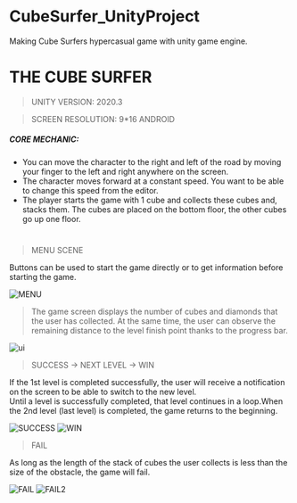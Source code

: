 # CubeSurfer_UnityProject
Making Cube Surfers hypercasual game with unity game engine.

# THE CUBE SURFER
>UNITY VERSION: 2020.3

>SCREEN RESOLUTION: 9*16 ANDROID
##### CORE MECHANIC: 

- You can move the character to the right and left of the road by moving your finger to the left and right anywhere on the screen.
- The character moves forward at a constant speed. You want to be able to change this speed from the editor.
- The player starts the game with 1 cube and collects these cubes and, stacks them. The cubes are placed on the bottom floor, the other cubes go up one floor.
# 
>MENU SCENE

Buttons can be used to start the game directly or to get information before starting the game.

![MENU](https://user-images.githubusercontent.com/72701330/203378577-48802d9d-24bb-43fb-8c07-001a17f55ff5.gif)

>The game screen displays the number of cubes and diamonds that the user has collected.
At the same time, the user can observe the remaining distance to the level finish point thanks to the progress bar.

![ui](https://user-images.githubusercontent.com/72701330/203394616-68f7a8f6-b325-4373-864e-3fd937329f11.png)


>SUCCESS -> NEXT LEVEL -> WIN

If the 1st level is completed successfully, the user will receive a notification on the screen to be able to switch to the new level.                                   
Until a level is successfully completed, that level continues in a loop.When the 2nd level (last level) is completed, the game returns to the beginning.                                    

![SUCCESS](https://user-images.githubusercontent.com/72701330/203390091-0d2f7d50-abb2-4ce7-8777-424c0ba5f926.gif) 
![WIN](https://user-images.githubusercontent.com/72701330/203390172-1e3368dd-d2c9-439a-baa5-77893fdfb7d5.gif)


>FAIL

As long as the length of the stack of cubes the user collects is less than the size of the obstacle, the game will fail.

![FAIL](https://user-images.githubusercontent.com/72701330/203380935-aafea271-81ad-40e8-852d-0cfa5f452f77.gif) 
![FAIL2](https://user-images.githubusercontent.com/72701330/203387664-66a8cff5-2c48-4fec-89bf-92111d929c01.gif)


